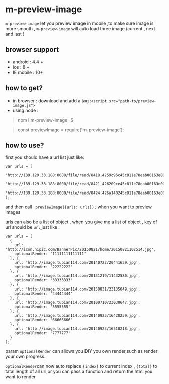 # m-preview-image

`m-preview-image` let you preview image in mobile ,to make sure image is more smooth , `m-preview-image` will auto load three image (current , next and last )

## browser support 
- android : 4.4 +
- ios : 8 +
- IE mobile : 10+

## how to get?

- in browser : download and add a tag :`<script src="path-to/preview-image.js">` 
- using node : 
> npm i m-preview-image -S 

> const  previewImage = require('m-preview-image');
## how to use?
first you should have a url list just like:
  
    var urls = [
      "http://139.129.33.188:8000/file/read/8418,4259c96c45c811e78eab00163e002820,common",
      "http://139.129.33.188:8000/file/read/8421,426209ce45c811e78eab00163e002820,common",
      "http://139.129.33.188:8000/file/read/8424,426a140245c811e78eab00163e002820,common"
    ];
      
and then call ` previewImage({urls: urls});` when you want to preview images

urls can also be a list of object , when you give me a list of object , key of url should be `url`,just like :

    var urls = [
      {
        url: 'http://icon.nipic.com/BannerPic/20150821/home/20150821102514.jpg',
        optionalRender: '11111111111111'
      }, {
        url: 'http://image.tupian114.com/20140722/20441639.jpg',
        optionalRender: '22222222'
      }, {
        url: 'http://image.tupian114.com/20131219/11432580.jpg',
        optionalRender: '33333333'
      }, {
        url: 'http://image.tupian114.com/20150831/23135049.jpg',
        optionalRender: '44444444'
      }, {
        url: 'http://image.tupian114.com/20100710/23030647.jpg',
        optionalRender: '5555555'
      }, {
        url: 'http://image.tupian114.com/20140923/16420259.jpg',
        optionalRender: '66666666'
      }, {
        url: 'http://image.tupian114.com/20140923/16510218.jpg',
        optionalRender: '7777777'
      }
    ];
      
param `optionalRender` can allows you DIY you own render,such as render your own progress.

`optionalRender`can now auto replace `{index}` to current index , `{total}` to tatal length of all url,or you can pass a function and return the html you want to render
   
    

    
